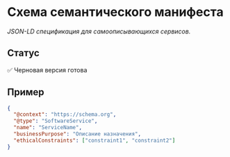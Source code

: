 # Схема семантического манифеста

*JSON-LD спецификация для самоописывающихся сервисов.*

## Статус
✅ Черновая версия готова

## Пример
```json
{
  "@context": "https://schema.org",
  "@type": "SoftwareService",
  "name": "ServiceName",
  "businessPurpose": "Описание назначения",
  "ethicalConstraints": ["constraint1", "constraint2"]
}

